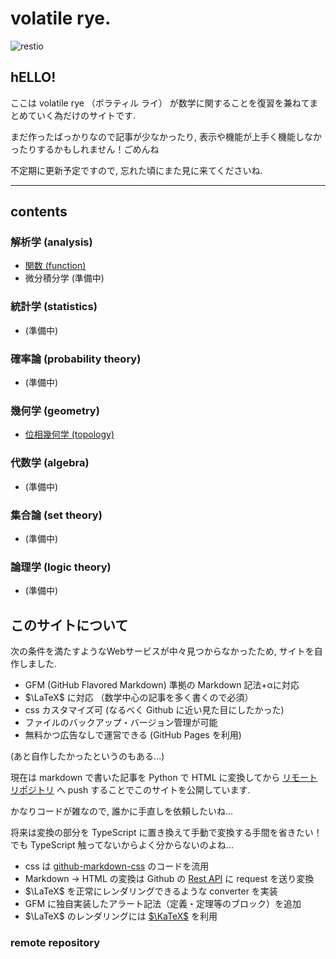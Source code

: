 # volatile rye.

![restio](restio.png)


## hELLO!

ここは volatile rye （ボラティル ライ） が数学に関することを復習を兼ねてまとめていく為だけのサイトです.

まだ作ったばっかりなので記事が少なかったり, 表示や機能が上手く機能しなかったりするかもしれません！ごめんね

不定期に更新予定ですので, 忘れた頃にまた見に来てくださいね.

<!-- ---

## テスト用
デバッグ用.
- [テスト](test/test.md) -->

---

## contents

### 解析学 (analysis)
- [関数 (function)](analysis/function.md)
- 微分積分学 (準備中)

### 統計学 (statistics)
- (準備中)

### 確率論 (probability theory)
- (準備中)

### 幾何学 (geometry)
- [位相幾何学 (topology)](geometry/topology.md)

### 代数学 (algebra)
- (準備中)

### 集合論 (set theory)
- (準備中)

### 論理学 (logic theory)
- (準備中)


## このサイトについて

次の条件を満たすようなWebサービスが中々見つからなかったため, サイトを自作しました.

- GFM (GitHub Flavored Markdown) 準拠の Markdown 記法+αに対応
- $\LaTeX$ に対応 （数学中心の記事を多く書くので必須）
- css カスタマイズ可 (なるべく Github に近い見た目にしたかった)
- ファイルのバックアップ・バージョン管理が可能
- 無料かつ広告なしで運営できる (GitHub Pages を利用)

(あと自作したかったというのもある...)

現在は markdown で書いた記事を Python で HTML に変換してから [リモートリポジトリ](https://github.com/volatilerye/mathematics) へ push することでこのサイトを公開しています.

かなりコードが雑なので, 誰かに手直しを依頼したいね...

将来は変換の部分を TypeScript に置き換えて手動で変換する手間を省きたい！
でも TypeScript 触ってないからよく分からないのよね...  

- css は [github-markdown-css](https://github.com/sindresorhus/github-markdown-css) のコードを流用
- Markdown → HTML の変換は Github の [Rest API](https://docs.github.com/en/rest/markdown) に request を送り変換
- $\LaTeX$ を正常にレンダリングできるような converter を実装
- GFM に独自実装したアラート記法（定義・定理等のブロック）を追加
- $\LaTeX$ のレンダリングには [$\KaTeX$](https://katex.org/) を利用

### remote repository